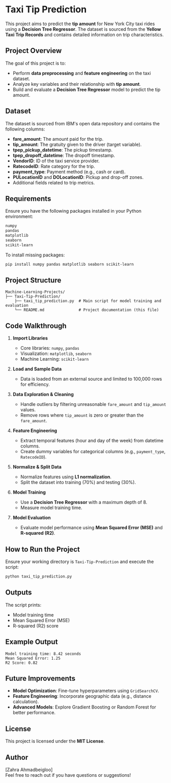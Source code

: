 # Taxi Tip Prediction

This project aims to predict the **tip amount** for New York City taxi rides using a **Decision Tree Regressor**. The dataset is sourced from the **Yellow Taxi Trip Records** and contains detailed information on trip characteristics.

## Project Overview

The goal of this project is to:

- Perform **data preprocessing** and **feature engineering** on the taxi dataset.
- Analyze key variables and their relationship with **tip amount**.
- Build and evaluate a **Decision Tree Regressor** model to predict the tip amount.

## Dataset

The dataset is sourced from IBM's open data repository and contains the following columns:

- **fare_amount**: The amount paid for the trip.
- **tip_amount**: The gratuity given to the driver (target variable).
- **tpep_pickup_datetime**: The pickup timestamp.
- **tpep_dropoff_datetime**: The dropoff timestamp.
- **VendorID**: ID of the taxi service provider.
- **RatecodeID**: Rate category for the trip.
- **payment_type**: Payment method (e.g., cash or card).
- **PULocationID** and **DOLocationID**: Pickup and drop-off zones.
- Additional fields related to trip metrics.

## Requirements

Ensure you have the following packages installed in your Python environment:

```bash
numpy
pandas
matplotlib
seaborn
scikit-learn
```

To install missing packages:

```bash
pip install numpy pandas matplotlib seaborn scikit-learn
```

## Project Structure

```
Machine-Learning-Projects/
├── Taxi-Tip-Prediction/
    ├── taxi_tip_prediction.py  # Main script for model training and evaluation
    └── README.md               # Project documentation (this file)
```

## Code Walkthrough

1. **Import Libraries**
   - Core libraries: `numpy`, `pandas`
   - Visualization: `matplotlib`, `seaborn`
   - Machine Learning: `scikit-learn`

2. **Load and Sample Data**
   - Data is loaded from an external source and limited to 100,000 rows for efficiency.

3. **Data Exploration & Cleaning**
   - Handle outliers by filtering unreasonable `fare_amount` and `tip_amount` values.
   - Remove rows where `tip_amount` is zero or greater than the `fare_amount`.

4. **Feature Engineering**
   - Extract temporal features (hour and day of the week) from datetime columns.
   - Create dummy variables for categorical columns (e.g., `payment_type`, `RatecodeID`).

5. **Normalize & Split Data**
   - Normalize features using **L1 normalization**.
   - Split the dataset into training (70%) and testing (30%).

6. **Model Training**
   - Use a **Decision Tree Regressor** with a maximum depth of 8.
   - Measure model training time.

7. **Model Evaluation**
   - Evaluate model performance using **Mean Squared Error (MSE)** and **R-squared (R2)**.

## How to Run the Project

Ensure your working directory is `Taxi-Tip-Prediction` and execute the script:

```bash
python taxi_tip_prediction.py
```

## Outputs

The script prints:

- Model training time
- Mean Squared Error (MSE)
- R-squared (R2) score

## Example Output

```
Model training time: 8.42 seconds
Mean Squared Error: 1.25
R2 Score: 0.82
```

## Future Improvements

- **Model Optimization**: Fine-tune hyperparameters using `GridSearchCV`.
- **Feature Engineering**: Incorporate geographic data (e.g., distance calculation).
- **Advanced Models**: Explore Gradient Boosting or Random Forest for better performance.

## License

This project is licensed under the **MIT License**.

## Author

[Zahra Ahmadbeigloo]  
Feel free to reach out if you have questions or suggestions!


